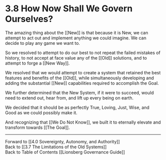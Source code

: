 # 3.8 How Now Shall We Govern Ourselves? 
The amazing thing about the [[New]] is that because it is New, we can attempt to act out and implement anything we could imagine. We can decide to play any game we want to. 

So we resolved to attempt to do our best to not repeat the failed mistakes of history, to not accept at face value any of the [[Old]] solutions, and to attempt to forge a [[New Way]]. 

We resolved that we would attempt to create a system that retained the best features and benefits of the [[Old]], while simultaneously developing and adding the substantial [[New]] capabilities required to accomplish the Goal. 

We further determined that the New System, if it were to succeed, would need to extend out, hear from, and lift up every being on earth. 

We decided that it should be as perfectly True, Loving, Just, Wise, and Good as we could possibly make it. 

And recognizing that [[We Do Not Know]], we built it to eternally elevate and transform towards [[The Goal]]. 

___

Forward to [[4.0 Sovereignty, Autonomy, and Authority]]  
Back to [[3.7 The Limitations of the Old Systems]]  
Back to Table of Contents [[Lionsberg Governance Guide]]